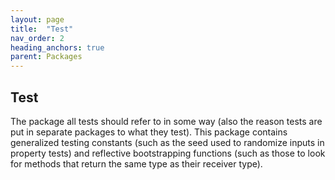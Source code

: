 ```yaml
---
layout: page
title:  "Test"
nav_order: 2
heading_anchors: true
parent: Packages
---
```


## Test

The package all tests should refer to in some way (also the reason tests are put in separate packages to what they test).
This package contains generalized testing constants (such as the seed used to randomize inputs in property tests) and reflective bootstrapping functions (such as those to look for methods that return the same type as their receiver type).
